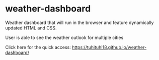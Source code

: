 # weather-dashboard

Weather dashboard that will run in the browser and feature dynamically updated HTML and CSS.


User is able to see the weather outlook for multiple cities


Click here for the quick access: 
https://tuhituhi18.github.io/weather-dashboard/